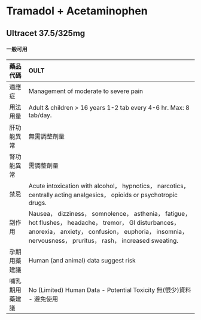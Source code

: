 # Tramadol + Acetaminophen

## Ultracet 37.5/325mg

#### 一般可用

| 藥品代碼       | OULT                                                                                                                                                                                                                  |
|:---------------|:----------------------------------------------------------------------------------------------------------------------------------------------------------------------------------------------------------------------|
| 適應症         | Management of moderate to severe pain                                                                                                                                                                                 |
| 用法用量       | Adult & children > 16 years 1-2 tab every 4-6 hr. Max: 8 tab/day.                                                                                                                                                     |
| 肝功能異常     | 無需調整劑量                                                                                                                                                                                                          |
| 腎功能異常     | 需調整劑量                                                                                                                                                                                                            |
| 禁忌           | Acute intoxication with alcohol， hypnotics， narcotics， centrally acting analgesics， opioids or psychotropic drugs.                                                                                                |
| 副作用         | Nausea， dizziness， somnolence， asthenia， fatigue， hot flushes， headache， tremor， GI disturbances， anorexia， anxiety， confusion， euphoria， insomnia， nervousness， pruritus， rash， increased sweating. |
| 孕期用藥建議   | Human (and animal) data suggest risk                                                                                                                                                                                  |
| 哺乳期用藥建議 | No (Limited) Human Data - Potential Toxicity 無(很少)資料 - 避免使用                                                                                                                                                  |

